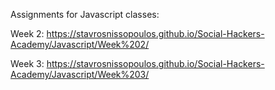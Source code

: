 Assignments for Javascript classes:

Week 2: https://stavrosnissopoulos.github.io/Social-Hackers-Academy/Javascript/Week%202/

Week 3: https://stavrosnissopoulos.github.io/Social-Hackers-Academy/Javascript/Week%203/
